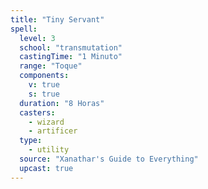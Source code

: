 ```yaml
---
title: "Tiny Servant"
spell:
  level: 3
  school: "transmutation"
  castingTime: "1 Minuto"
  range: "Toque"
  components:
    v: true
    s: true
  duration: "8 Horas"
  casters:
    - wizard
    - artificer
  type:
    - utility
  source: "Xanathar's Guide to Everything"
  upcast: true
---
```

